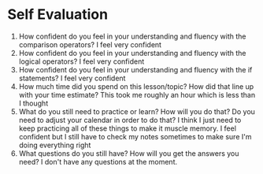# Self Evaluation

1. How confident do you feel in your understanding and fluency with the comparison operators? I feel very confident
1. How confident do you feel in your understanding and fluency with the logical operators? I feel very confident
1. How confident do you feel in your understanding and fluency with the if statements? I feel very confident
1. How much time did you spend on this lesson/topic? How did that line up with your time estimate?  This took me roughly an hour which is less than I thought
1. What do you still need to practice or learn? How will you do that? Do you need to adjust your calendar in order to do that? I think I just need to keep practicing all of these things to make it muscle memory. I feel confident but I still have to check my notes sometimes to make sure I'm doing everything right
1. What questions do you still have? How will you get the answers you need? I don't have any questions at the moment. 
